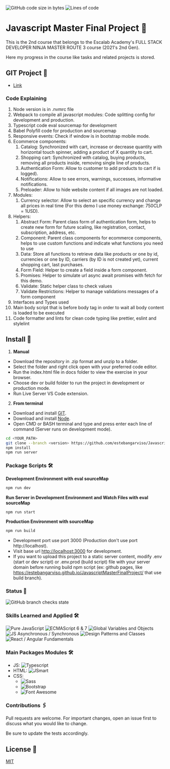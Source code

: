 ![GitHub code size in bytes](https://img.shields.io/github/languages/code-size/estebangarviso/JavascriptMasterFinalProject)
![Lines of code](https://img.shields.io/tokei/lines/github/estebangarviso/JavascriptMasterFinalProject)

# Javascript Master Final Project 🚀

This is the 2nd course that belongs to the Escalab Academy's FULL STACK DEVELOPER NINJA MASTER ROUTE 3 course (2021's 2nd Gen).

Here my progress in the course like tasks and related projects is stored.

## GIT Project 🔧

- [Link](https://github.com/users/estebangarviso/projects/2)

### Code Explaining

1. Node version is in .nvmrc file
1. Webpack to compile all javascript modules: Code splitting config for development and production.
1. Typescript code eval sourcemap for development
1. Babel Polyfill code for production and sourcemap
1. Responsive events: Check if window is in bootstrap mobile mode.
1. Ecommerce components:
   1. Catalog: Synchronized with cart, increase or decrease quantity with horizontal touch spinner, adding a product of X quantity to cart.
   2. Shopping cart: Synchronized with catalog, buying products, removing all products inside, removing single line of products.
   3. Authentication Form: Allow to customer to add products to cart if is logged).
   4. Notifications: Allow to see errors, warnings, successes, informative notifications.
   5. Preloader: Allow to hide website content if all images are not loaded.
1. Modules:
   1. Currency selector: Allow to select an specific currency and change all prices in real time (For this demo I use money exchange: 750CLP = 1USD).
1. Helpers:
   1. Abstract Form: Parent class form of authentication form, helps to create new form for future scaling, like registration, contact, subscription, address, etc.
   2. Component: Parent class components for ecommerce components, helps to use custom functions and indicate what functions you need to use
   3. Data: Store all functions to retrieve data like products or one by id, currencies or one by ID, carriers (by ID is not created yet), current shopping cart, last purchases.
   4. Form Field: Helper to create a field inside a form component.
   5. Promises: Helper to simulate url async await promises with fetch for this demo.
   6. Validate: Static helper class to check values
   7. Validate Restrictions: Helper to manage validations messages of a form component
1. Interfaces and Types used
1. Main body script that is before body tag in order to wait all body content is loaded to be executed
1. Code formatter and lints for clean code typing like prettier, eslint and stylelint

## Install 🔧

1. **Manual**

- Download the repository in .zip format and unzip to a folder.
- Select the folder and right click open with your preferred code editor.
- Run the index.html file in docs folder to view the exercise in your browser.
- Choose dev or build folder to run the project in development or production mode.
- Run Live Server VS Code extension.

2. **From terminal**

- Download and install [GIT](https://git-scm.com/downloads).
- Download and install [Node](https://nodejs.dev/download).
- Open CMD or BASH terminal and type and press enter each line of command (Server runs on development mode).

```sh
cd <YOUR_PATH>
git clone --branch <version> https://github.com/estebangarviso/JavascriptMasterFinalProject
npm install
npm run server
```

### Package Scripts 🛠️

**Development Environment with eval sourceMap**

```sh
npm run dev
```

**Run Server in Development Environment and Watch Files with eval sourceMap**

```sh
npm run start
```

**Production Environment with sourceMap**

```sh
npm run build
```

- Development port use port 3000 (Production don't use port http://localhost).
- Visit base url [http://localhost:3000](http://localhost:3000) for development.
- If you want to upload this project to a static server content, modify .env (start or dev script) or .env.prod (build script) file with your server domain before running build npm script (ex: github pages, like https://estebangarviso.github.io/JavascriptMasterFinalProject/ that use build branch).

### Status 📖

![GitHub branch checks state](https://img.shields.io/github/checks-status/estebangarviso/JavascriptMasterFinalProject/main?style=solid)

### Skills Learned and Applied 🛠️

![Pure JavaScript](https://img.shields.io/badge/Pure%20Javascript--F7DF1E?style=solid&labelColor=F7DF1E&logoColor=000000&logo=JavaScript)
![ECMAScript 6 & 7](https://img.shields.io/badge/ECMAScript-6%20%26%207-F7DF1E?style=solid&labelColor=F7DF1E&logoColor=000000&logo=JavaScript)
![Global Variables and Objects](https://img.shields.io/badge/Global%20Variables%20and%20Objects--F7DF1E?style=solid&labelColor=F7DF1E&logoColor=000000&logo=JavaScript)
![JS Asynchronous / Synchronous](https://img.shields.io/badge/JS%20Asynchronous%20%2F%20Synchronous--F7DF1E?style=solid&labelColor=F7DF1E&logoColor=000000&logo=JavaScript)
![Design Patterns and Classes](https://img.shields.io/badge/Design%20Patterns%20and%20Classes--F7DF1E?style=solid&labelColor=F7DF1E&logoColor=000000&logo=JavaScript)
![React / Angular Fundamentals](https://img.shields.io/badge/React%20%2F%20Angular%20Fundamentals--F7DF1E?style=solid&labelColor=F7DF1E&logoColor=000000&logo=JavaScript)

### Main Packages Modules 🛠️

- JS: ![Typescript](https://img.shields.io/badge/TypeScript-v4.3.5-3178C6?style=solid&labelColor=3178C6&logoColor=ffffff&logo=TypeScript)
- HTML: ![JSmart](https://img.shields.io/badge/JSmart-v3.1.0-F0C040?style=solid&labelColor=F0C040&logoColor=ffffff&logo=JavaScript)
- CSS:
  - ![Sass](https://img.shields.io/badge/Sass-v1.42.1-CC6699?style=solid&labelColor=CC6699&logoColor=ffffff&logo=Sass)
  - ![Bootstrap](https://img.shields.io/badge/Bootstrap-v5.1.0-7952B3?style=solid&logoColor=ffffff&labelColor=7952B3&logo=bootstrap)
  - ![Font Awesome](https://img.shields.io/badge/FontAwesome-v5.15-339AF0?style=solid&labelColor=339AF0&logoColor=ffffff&logo=FontAwesome)

### Contributions 🖇️

Pull requests are welcome. For important changes, open an issue first to discuss what you would like to change.

Be sure to update the tests accordingly.

## License 📄

[MIT](https://choosealicense.com/licenses/mit/)
